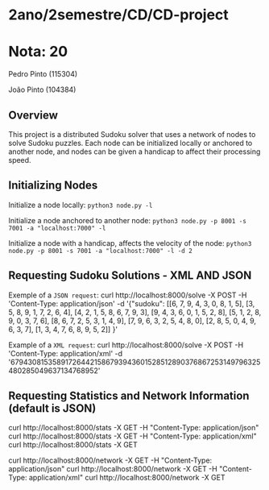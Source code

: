 # 2ano/2semestre/CD/CD-project

# Nota: 20

Pedro Pinto (115304)

João Pinto (104384)

## Overview
This project is a distributed Sudoku solver that uses a network of nodes to solve Sudoku puzzles. Each node can be initialized locally or anchored to another node, and nodes can be given a handicap to affect their processing speed.

## Initializing Nodes

Initialize a node locally:
`python3 node.py -l`

Initialize a node anchored to another node:
`python3 node.py -p 8001 -s 7001 -a "localhost:7000" -l`

Initialize a node with a handicap, affects the velocity of the node:
`python3 node.py -p 8001 -s 7001 -a "localhost:7000" -l -d 2`

## Requesting Sudoku Solutions - XML AND JSON

Exemple of a `JSON request`:
curl http://localhost:8000/solve -X POST -H 'Content-Type: application/json' -d '{"sudoku": [[6, 7, 9, 4, 3, 0, 8, 1, 5], [3, 5, 8, 9, 1, 7, 2, 6, 4], [4, 2, 1, 5, 8, 6, 7, 9, 3], [9, 4, 3, 6, 0, 1, 5, 2, 8], [5, 1, 2, 8, 9, 0, 3, 7, 6], [8, 6, 7, 2, 5, 3, 1, 4, 9], [7, 9, 6, 3, 2, 5, 4, 8, 0], [2, 8, 5, 0, 4, 9, 6, 3, 7], [1, 3, 4, 7, 6, 8, 9, 5, 2]] }'

Example of a `XML request`:
curl http://localhost:8000/solve -X POST -H 'Content-Type: application/xml' -d '<request><sudoku><row><cell>6</cell><cell>7</cell><cell>9</cell><cell>4</cell><cell>3</cell><cell>0</cell><cell>8</cell><cell>1</cell><cell>5</cell></row><row><cell>3</cell><cell>5</cell><cell>8</cell><cell>9</cell><cell>1</cell><cell>7</cell><cell>2</cell><cell>6</cell><cell>4</cell></row><row><cell>4</cell><cell>2</cell><cell>1</cell><cell>5</cell><cell>8</cell><cell>6</cell><cell>7</cell><cell>9</cell><cell>3</cell></row><row><cell>9</cell><cell>4</cell><cell>3</cell><cell>6</cell><cell>0</cell><cell>1</cell><cell>5</cell><cell>2</cell><cell>8</cell></row><row><cell>5</cell><cell>1</cell><cell>2</cell><cell>8</cell><cell>9</cell><cell>0</cell><cell>3</cell><cell>7</cell><cell>6</cell></row><row><cell>8</cell><cell>6</cell><cell>7</cell><cell>2</cell><cell>5</cell><cell>3</cell><cell>1</cell><cell>4</cell><cell>9</cell></row><row><cell>7</cell><cell>9</cell><cell>6</cell><cell>3</cell><cell>2</cell><cell>5</cell><cell>4</cell><cell>8</cell><cell>0</cell></row><row><cell>2</cell><cell>8</cell><cell>5</cell><cell>0</cell><cell>4</cell><cell>9</cell><cell>6</cell><cell>3</cell><cell>7</cell></row><row><cell>1</cell><cell>3</cell><cell>4</cell><cell>7</cell><cell>6</cell><cell>8</cell><cell>9</cell><cell>5</cell><cell>2</cell></row></sudoku></request>'

## Requesting Statistics and Network Information (default is JSON)

curl http://localhost:8000/stats -X GET -H "Content-Type: application/json"
curl http://localhost:8000/stats -X GET -H "Content-Type: application/xml"
curl http://localhost:8000/stats -X GET

curl http://localhost:8000/network -X GET -H "Content-Type: application/json"
curl http://localhost:8000/network -X GET -H "Content-Type: application/xml"
curl http://localhost:8000/network -X GET
